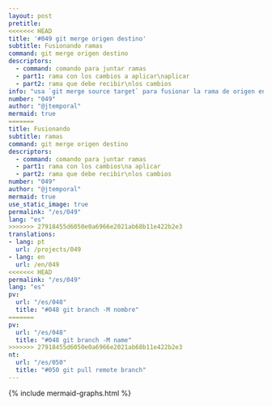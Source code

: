 ```yaml
---
layout: post
pretitle:
<<<<<<< HEAD
title: '#049 git merge origen destino'
subtitle: Fusionando ramas
command: git merge origen destino
descriptors:
  - command: comando para juntar ramas
  - part1: rama con los cambios a aplicar\naplicar
  - part2: rama que debe recibir\nlos cambios
info: "usa `git merge source target` para fusionar la rama de origen en la rama destino"
number: "049"
author: "@jtemporal"
mermaid: true
=======
title: Fusionando
subtitle: ramas
command: git merge origen destino
descriptors:
  - command: comando para juntar ramas
  - part1: rama con los cambios\na aplicar
  - part2: rama que debe recibir\nlos cambios
number: "049"
author: "@jtemporal"
mermaid: true
use_static_image: true
permalink: "/es/049"
lang: "es"
>>>>>>> 27918455d6050e0a6966e2021ab68b11e422b2e3
translations:
- lang: pt
  url: /projects/049
- lang: en
  url: /en/049
<<<<<<< HEAD
permalink: "/es/049"
lang: "es"
pv:
  url: "/es/048"
  title: "#048 git branch -M nombre"
=======
pv:
  url: "/es/048"
  title: "#048 git branch -M name"
>>>>>>> 27918455d6050e0a6966e2021ab68b11e422b2e3
nt:
  url: "/es/050"
  title: "#050 git pull remote branch"
---
```


{% include mermaid-graphs.html %}
